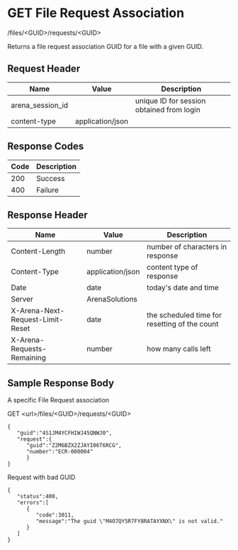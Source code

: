 # GET File Request Association


/files/&lt;GUID&gt;/requests/&lt;GUID&gt;

Returns a  file request association GUID for a file with a given GUID. 

## Request Header

| Name | Value | Description |
|  --- |  --- |  --- | 
| arena_session_id |   | unique ID for session obtained from login |
| content\-type | application/json |   |

## Response Codes

| Code | Description |
|  --- |  --- | 
| 200 | Success |
| 400 | Failure |

## Response Header

| Name | Value | Description |
|  --- |  --- |  --- | 
| Content\-Length | number | number of characters in response |
| Content\-Type | application/json | content type of response |
| Date | date | today's date and time |
| Server | ArenaSolutions |   |
| X\-Arena\-Next\-Request\-Limit\-Reset  | date | the scheduled time for resetting of the count |
| X\-Arena\-Requests\-Remaining  | number | how many calls left |

## Sample Response Body
A specific File Request   association



GET &lt;url&gt;/files/&lt;GUID&gt;/requests/&lt;GUID&gt;

```
{  
   "guid":"4S1JM4YCFHIWJ45QNWJ0",
   "request":{  
      "guid":"Z2M6BZX2ZJAYI06T6RCG",
      "number":"ECR-000004"
      }
}
```
Request with bad GUID

```
{  
   "status":400,
   "errors":[  
      {  
         "code":3011,
         "message":"The guid \"M4O7QY5R7FY8RATAYXNX\" is not valid."
      }
   ]
}
```

